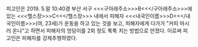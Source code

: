 피고인은 2019. 5.말 10:40경 부산 서구 <<<구아래주소>>>B<<</구아래주소>>>에 있는 <<<헬스장>>>C<<</헬스장>>> 내에서 피해자 <<<내국인이름>>>D<<</내국인이름>>>(여, 23세)가 운동을 하고 있는 것을 보고, 피해자에게 다가가 "커피 마시러 온나"고 하면서 피해자의 엉덩이를 2회 정도 툭툭 치는 방법으로 만졌다.
이로써 피고인은 피해자를 강제추행하였다.